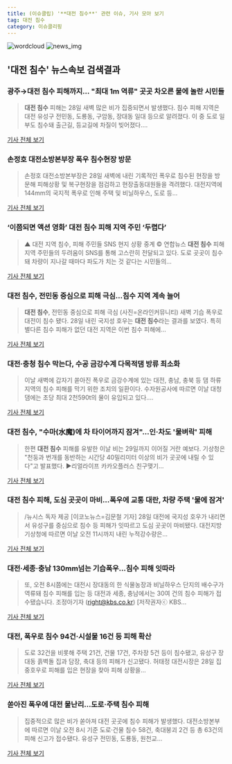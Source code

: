 ```yaml
---
title: (이슈클립) '**대전 침수**' 관련 이슈, 기사 모아 보기
tag: 대전 침수
category: 이슈클리핑
---
```

![wordcloud](https://s3.ap-northeast-2.amazonaws.com/lyrics101-wordcloud/2018-08-28-1535442090.png)
![news_img](https://user-images.githubusercontent.com/42597476/44507050-1206f400-a6e4-11e8-8d98-7ffbfebb353f.png)
## **'**대전 침수**'** 뉴스속보 검색결과
### 광주→**대전 침수** 피해까지… "최대 1m 역류" 곳곳 차오른 물에 놀란 시민들

>**대전 침수** 피해는 28일 새벽 많은 비가 집중되면서 발생했다. 침수 피해 지역은 대전 유성구 전민동, 도룡동, 구암동, 장대동 일대 등으로 알려졌다. 이 중 도로 일부도 침수돼 출근길, 등교길에 차질이 빚어졌다....

<a href="http://www.seoulwire.com/news/articleView.html?idxno=24218" target="_blank">기사 전체 보기</a>

### 손정호 대전소방본부장 폭우 침수현장 방문

>손정호 대전소방본부장은 28일 새벽에 내린 기록적인 폭우로 침수된 현장을 방문해 피해상황 및 복구현장을 점검하고 현장출동대원들을 격려했다. 대전지역에 144mm의 국지적 폭우로 인해 주택 및 비닐하우스, 도로 등...

<a href="http://www.joongdo.co.kr/main/view.php?key=20180828010011328" target="_blank">기사 전체 보기</a>

### ‘이쯤되면 액션 영화’ **대전 침수** 피해 지역 주민 ‘두렵다’

>▲ 대전 지역 침수, 피해 주민들 SNS 현지 상황 중계 © 연합뉴스 **대전 침수** 피해 지역 주민들의 두려움이 SNS를 통해 고스란히 전달되고 있다. 도로 곳곳이 침수돼 차량이 지나갈 때마다 파도가 치는 것 같다는 시민들의...

<a href="http://www.betanews.net:8080/article/900622.html" target="_blank">기사 전체 보기</a>

### **대전 침수**, 전민동 중심으로 피해 극심…침수 지역 계속 늘어

>**대전 침수**, 전민동 중심으로 피해 극심 (사진=온라인커뮤니티) 새벽 기습 폭우로 대전이 침수 됐다. 28일 내린 국지성 호우는 **대전 침수**라는 결과를 보였다. 특히 별다른 침수 피해가 없던 대전 지역은 이번 침수 피해에...

<a href="http://news.hankyung.com/article/201808285603I" target="_blank">기사 전체 보기</a>

### 대전·충청 침수 막는다, 수공 금강수계 다목적댐 방류 최소화

>이날 새벽에 갑자기 쏟아진 폭우로 금강수계에 있는 대전, 충남, 충북 등 댐 하류 지역의 침수 피해를 막기 위한 조치의 일환이다. 수자원공사에 따르면 이날 대청댐에는 초당 최대 2천590t의 물이 유입되고 있다....

<a href="http://www.sedaily.com/NewsView/1S3JCGEA9P" target="_blank">기사 전체 보기</a>

### **대전 침수**, "수마(水魔)에 차 타이어까지 잠겨"…인·차도 '물벼락' 피해

>한편 **대전 침수** 피해를 유발한 이날 비는 29일까지 이어질 거란 예보다. 기상청은 "천둥과 번개를 동반하는 시간당 40밀리미터 이상의 비가 곳곳에 내릴 수 있다"고 발표했다. ▶리얼라이프 카카오플러스 친구맺기...

<a href="http://biz.heraldcorp.com/culture/view.php?ud=201808281354331191333_1" target="_blank">기사 전체 보기</a>

### **대전 침수** 피해, 도심 곳곳이 마비…폭우에 교통 대란, 차량 주택 '물에 잠겨'

>/뉴시스 독자 제공 [이코노뉴스=김문철 기자] 28일 대전에 국지성 호우가 내리면서 유성구를 중심으로 침수 등 피해가 잇따르고 도심 곳곳이 마비됐다. 대전지방기상청에 따르면 이날 오전 11시까지 내린 누적강수량은...

<a href="http://www.econonews.co.kr/news/articleView.html?idxno=34168" target="_blank">기사 전체 보기</a>

### 대전·세종·충남 130mm넘는 기습폭우…침수 피해 잇따라

>또, 오전 8시쯤에는 대전시 장대동의 한 식물농장과 비닐하우스 단지의 배수구가 역류돼 침수 피해를 입는 등 대전과 세종, 충남에서는 30여 건의 침수 피해가 접수됐습니다. 조정아기자 (right@kbs.co.kr) [저작권자ⓒ KBS...

<a href="http://news.kbs.co.kr/news/view.do?ncd=4030445&ref=A" target="_blank">기사 전체 보기</a>

### 대전, 폭우로 침수 94건·시설물 16건 등 피해 확산

>도로 32건을 비롯해 주택 21건, 건물 17건, 주차장 5건 등이 침수됐고, 유성구 장대동 흙벽돌 집과 담장, 축대 등의 피해가 신고됐다.   허태정 대전시장은 28일 집중호우로 피해를 입은 현장을 찾아 피해 상황을...

<a href="http://www.queen.co.kr/news/articleView.html?idxno=301132" target="_blank">기사 전체 보기</a>

### 쏟아진 폭우에 대전 물난리…도로·주택 침수 피해

>집중적으로 많은 비가 쏟아져 대전 곳곳에 침수 피해가 발생했다. 대전소방본부에 따르면 이날 오전 8시 기준 도로·건물 침수 58건, 축대붕괴 2건 등 총 63건의 피해 신고가 접수됐다. 유성구 전민동, 도룡동, 원천교...

<a href="http://news.mt.co.kr/mtview.php?no=2018082809213137885" target="_blank">기사 전체 보기</a>


